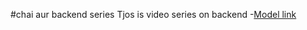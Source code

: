 #chai aur backend series
Tjos is video series on backend
-[Model link](https://www.youtube.com/redirect?event=video_description&redir_token=QUFFLUhqbjcwNklrYTVjVVJDcjA3cWJjT1haeFFPS3R6Z3xBQ3Jtc0tsMG5MeEpZNXVxQmJyZmdFOVlDaW1CX1RqYVM2cGZUUWNIZGV6dW9makNvTTlKWUc2UEJmUl9lbVE5bU9mUU1QdW56VmtFMkhRUGNGTGNhU3J2RkwxbHA1TDNxU0ZYS1ZMTVMzR2R5MTZiR3lWclNxWQ&q=https%3A%2F%2Fapp.eraser.io%2Fworkspace%2FYtPqZ1VogxGy1jzIDkzj%3Forigin%3Dshare&v=9B4CvtzXRpc)